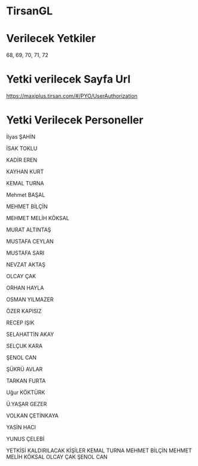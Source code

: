 # TirsanGL

# Verilecek Yetkiler
68, 69, 70, 71, 72

# Yetki verilecek Sayfa Url
https://maxiplus.tirsan.com/#/PYO/UserAuthorization


# Yetki Verilecek Personeller

İlyas ŞAHİN

İSAK TOKLU

KADİR EREN

KAYHAN KURT

KEMAL TURNA

Mehmet BAŞAL

MEHMET BİLÇİN

MEHMET MELİH KÖKSAL

MURAT ALTINTAŞ

MUSTAFA CEYLAN

MUSTAFA SARI

NEVZAT AKTAŞ

OLCAY ÇAK

ORHAN HAYLA

OSMAN YILMAZER

ÖZER KAPISIZ

RECEP IŞIK

SELAHATTİN AKAY

SELÇUK KARA

ŞENOL CAN

ŞÜKRÜ AVLAR

TARKAN FURTA

Uğur KÖKTÜRK

Ü.YAŞAR GEZER

VOLKAN ÇETİNKAYA

YASİN HACI

YUNUS ÇELEBİ


YETKİSİ KALDIRILACAK KİŞİLER 
KEMAL TURNA
MEHMET BİLÇİN
MEHMET MELİH KÖKSAL
OLCAY ÇAK
ŞENOL CAN


